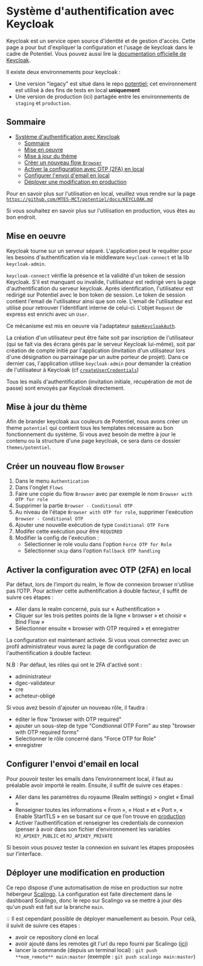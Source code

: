 # Système d'authentification avec Keycloak

Keycloak est un service open source d'identité et de gestion d'accès.
Cette page a pour but d'expliquer la configuration et l'usage de keycloak dans le cadre de Potentiel.
Vous pouvez aussi lire la [documentation officielle de Keycloak](https://www.keycloak.org/documentation).

Il existe deux environnements pour keycloak :

- Une version "legacy" est situé dans le repo [potentiel](https://github.com/MTES-MCT/potentiel); cet environnement est utilisé à des fins de tests en local **uniquement**
- Une version de production (ici) partagée entre les environnements de `staging` et `production`.

## Sommaire

- [Système d'authentification avec Keycloak](#système-dauthentification-avec-keycloak)
  - [Sommaire](#sommaire)
  - [Mise en oeuvre](#mise-en-oeuvre)
  - [Mise à jour du thème](#mise-à-jour-du-thème)
  - [Créer un nouveau flow `Browser`](#créer-un-nouveau-flow-browser)
  - [Activer la configuration avec OTP (2FA) en local](#activer-la-configuration-avec-otp-2fa-en-local)
  - [Configurer l'envoi d'email en local](#configurer-lenvoi-demail-en-local)
  - [Déployer une modification en production](#déployer-une-modification-en-production)

Pour en savoir plus sur l'utilisation en local, veuillez vous rendre sur la page [`https://github.com/MTES-MCT/potentiel/docs/KEYCLOAK.md`](https://github.com/MTES-MCT/potentiel/blob/master/docs/KEYCLOAK.md)

Si vous souhaitez en savoir plus sur l'utilisation en production, vous êtes au bon endroit.

## Mise en oeuvre

Keycloak tourne sur un serveur séparé. L'application peut le requêter pour les besoins d'authentification via le middleware `keycloak-connect` et la lib `keycloak-admin`.

`keycloak-connect` vérifie la présence et la validité d'un token de session Keycloak. S'il est manquant ou invalide, l'utilisateur est redirigé vers la page d'authentification du serveur keycloak. Après identification, l'utilisateur est redirigé sur Potentiel avec le bon token de session.
Le token de session contient l'email de l'utilisateur ainsi que son role. L'email de l'utilisateur est utilisé pour retrouver l'identifiant interne de celui-ci. L'objet `Request` de express est enrichi avec un `User`.

Ce mécanisme est mis en oeuvre via l'adaptateur [`makeKeycloakAuth`](https://github.com/MTES-MCT/potentiel/blob/master/src/infra/keycloak/makeKeycloakAuth.ts).

La création d'un utilisateur peut être faite soit par inscription de l'utilisateur (qui se fait via des écrans gérés par le serveur Keycloak lui-même), soit par création de compte initié par l'application (invitation d'un utilisateur lors d'une désignation ou parrainage par un autre porteur de projet).
Dans ce dernier cas, l'application utilise `keycloak-admin` pour demander la création de l'utilisateur à Keycloak (cf [`createUserCredentials`](<[../src/infra/keycloak-legacy/createUserCredentials.ts](https://github.com/MTES-MCT/potentiel/blob/master/src/infra/keycloak/createUserCredentials.ts)>))

Tous les mails d'authentification (invitation initiale, récupération de mot de passe) sont envoyés par Keycloak directement.

## Mise à jour du thème

Afin de brander keycloak aux couleurs de Potentiel, nous avons créer un theme `potentiel` qui contient tous les templates nécessaire au bon fonctionnement du système. Si vous avez besoin de mettre à jour le contenu ou la structure d'une page keycloak, ce sera dans ce dossier `themes/potentiel`.

## Créer un nouveau flow `Browser`

1. Dans le menu `Authentication`
1. Dans l'onglet `Flows`
1. Faire une copie du flow `Browser` avec par exemple le nom `Browser with OTP for role`
1. Supprimer la partie `Browser - Conditional OTP`
1. Au niveau de l'étape `Browser with OTP for role`, supprimer l'exécution `Browser - Conditional OTP`
1. Ajouter une nouvelle exécution de type `Conditional OTP Form`
1. Modifer cette exécution pour être `REQUIRED`
1. Modifier la config de l'exécution :
   - Sélectionner le role voulu dans l'option `Force OTP for Role`
   - Sélectionner `skip` dans l'option `Fallback OTP handling`


## Activer la configuration avec OTP (2FA) en local

Par défaut, lors de l’import du realm, le flow de connexion browser n'utilise pas l’OTP. Pour activer cette authentification à double facteur, il suffit de suivre ces étapes : 

- Aller dans le realm concerné, puis sur « Authentification »
- Cliquer sur les trois petites points de la ligne « browser » et choisir « Bind Flow »
- Sélectionner ensuite « browser with OTP required » et enregistrer

La configuration est maintenant activée. Si vous vous connectez avec un profil administrateur vous aurez la page de configuration de l'authentification à double facteur.

N.B : Par défaut, les rôles qui ont le 2FA d'activé sont :
- administrateur
- dgec-validateur
- cre
- acheteur-obligé

Si vous avez besoin d'ajouter un nouveau rôle, il faudra : 
- éditer le flow "browser with OTP required"
- ajouter un sous-step de type "Condtionnal OTP Form" au step "browser with OTP required forms"
- Selectionner le rôle concerné dans "Force OTP for Role"
- enregistrer

## Configurer l'envoi d'email en local

Pour pouvoir tester les emails dans l’environnement local, il faut au préalable avoir importé le realm. Ensuite, il suffit de suivre ces étapes : 

- Aller dans les paramètres du royaume (Realm settings) > onglet  « Email »
- Renseigner toutes les informations « From », « Host » et « Port », « Enable StartTLS » en se basant sur ce que l’on trouve en [production](https://auth.potentiel.beta.gouv.fr/admin/master/console/#/realms/Potentiel/smtp-settings) 
- Activer l’authentification et renseigner les credentials de connexion (penser à avoir dans son fichier d’environnement les variables `MJ_APIKEY_PUBLIC` et `MJ_APIKEY_PRIVATE`

Si besoin vous pouvez tester la connexion en suivant les étapes proposées sur l’interface.

## Déployer une modification en production

Ce repo dispose d'une automatisation de mise en production sur notre hébergeur [Scalingo](https://scalingo.com/fr). La configuration est faite directement dans le dashboard Scalingo, donc le repo sur Scalingo va se mettre à jour dès qu'un push est fait sur la branche `main`.

💡 Il est cependant possible de déployer manuellement au besoin. Pour celà, il suivit de suivre ces étapes :

- avoir ce repository cloné en local
- avoir ajouté dans les remotes git l'url du repo fourni par Scalingo ([ici](https://dashboard.scalingo.com/apps/osc-secnum-fr1/keycloak-potentiel/deploy/config))
- lancer la commande (depuis un terminal local) : `git push **nom_remote** main:master`
  (exemple : `git push scalingo main:master`)
